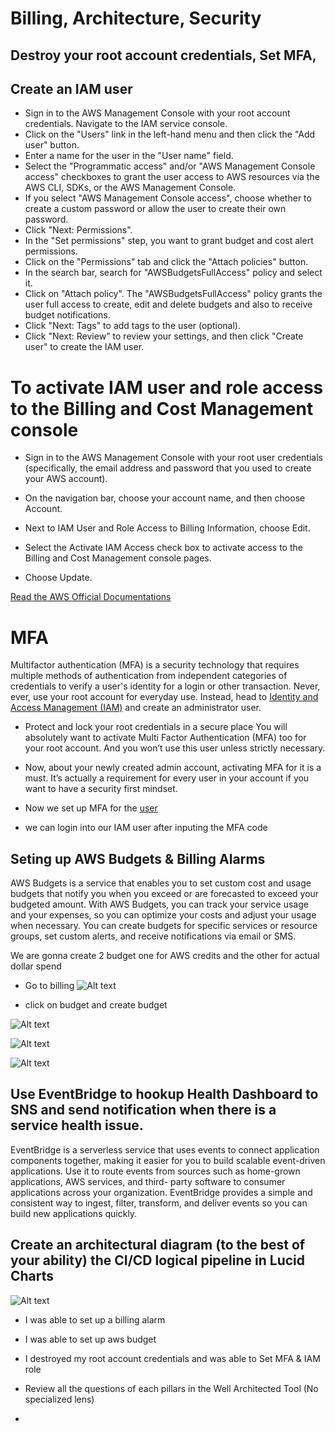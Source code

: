 # Billing, Architecture, Security

##  Destroy your root account credentials, Set MFA, 


## Create an IAM user
- Sign in to the AWS Management Console with your root account credentials.
Navigate to the IAM service console.
- Click on the "Users" link in the left-hand menu and then click the "Add user" button.
- Enter a name for the user in the "User name" field.
- Select the "Programmatic access" and/or "AWS Management Console access" checkboxes to grant the user access to AWS resources via the AWS CLI, SDKs, or the AWS Management Console.
- If you select "AWS Management Console access", choose whether to create a custom password or allow the user to create their own password.
- Click "Next: Permissions".
- In the "Set permissions" step, you want to grant budget and cost alert permissions.
- Click on the "Permissions" tab and click the "Attach policies" button.
- In the search bar, search for "AWSBudgetsFullAccess" policy and select it.
- Click on "Attach policy".
The "AWSBudgetsFullAccess" policy grants the user full access to create, edit and delete budgets and also to receive budget notifications.
- Click "Next: Tags" to add tags to the user (optional).
- Click "Next: Review" to review your settings, and then click "Create user" to create the IAM user.


# To activate IAM user and role access to the Billing and Cost Management console
- Sign in to the AWS Management Console with your root user credentials (specifically, the email address and password that you used to create your AWS account).

- On the navigation bar, choose your account name, and then choose Account.

- Next to IAM User and Role Access to Billing Information, choose Edit.

- Select the Activate IAM Access check box to activate access to the Billing and Cost Management console pages.

- Choose Update.

[Read the AWS Official Documentations](https://docs.aws.amazon.com/IAM/latest/UserGuide/tutorial_billing.html?icmpid=docs_iam_console#tutorial-billing-step1)

# MFA
Multifactor authentication (MFA) is a security technology that requires multiple methods of authentication from independent categories of credentials to verify a user's identity for a login or other transaction.
Never, ever, use your root account for everyday use. Instead, head to [Identity and Access Management (IAM)](https://youtu.be/OdUnNuKylHg?t=967) and create an administrator user. 

- Protect and lock your root credentials in a secure place 
You will absolutely want to activate Multi Factor Authentication (MFA) too for your root account. And you won’t use this user unless strictly necessary.

- Now, about your newly created admin account, activating MFA for it is a must. It’s actually a requirement for every user in your account if you want to have a security first mindset.

-  Now we set up MFA for the [user](https://docs.aws.amazon.com/IAM/latest/UserGuide/id_credentials_mfa_enable_virtual.html)

- we can login into our IAM user after inputing the MFA code 


## Seting up AWS Budgets & Billing Alarms

AWS Budgets is a service that enables you to set custom cost and usage budgets that notify you when you exceed or are forecasted to exceed your budgeted amount. With AWS Budgets, you can track your service usage and your expenses, so you can optimize your costs and adjust your usage when necessary. You can create budgets for specific services or resource groups, set custom alerts, and receive notifications via email or SMS.

We are gonna create 2 budget one for AWS credits and the other  for actual dollar spend


- Go to billing 
![Alt text](../journal_images/billing.png)

- click on budget and create budget

![Alt text](../journal_images/budget.png)

![Alt text](../journal_images/create_budget.png)

![Alt text](../journal_images/budget1.4.png)







## Use EventBridge to hookup Health Dashboard to SNS and send notification when there is a service health issue.

EventBridge is a serverless service that uses events to connect application components together, making it easier for you to build scalable event-driven applications.
Use it to route events from sources such as home-grown applications, AWS services, and third- party software to consumer applications across your organization.
EventBridge provides a simple and consistent way to ingest, filter, transform, and deliver events so you can build new applications quickly. 
##  Create an architectural diagram (to the best of your ability) the CI/CD logical pipeline in Lucid Charts
![Alt text](../_docs/assets/Conceptual%20Architecture%20Diagram.png)

- I was able to set up a billing alarm
- I was able to set up aws budget 
- I destroyed my root account credentials and was able to Set MFA & IAM role

- Review all the questions of each pillars in the Well Architected Tool (No specialized lens)

- 